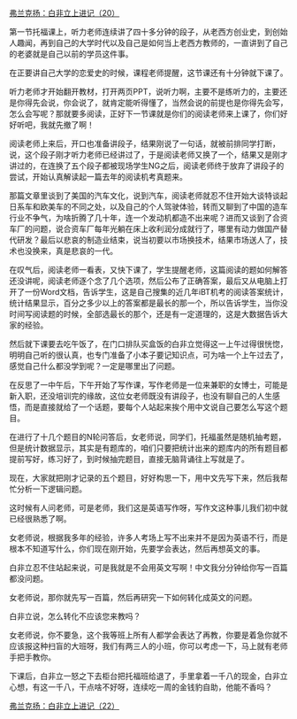 <p></p><a href="https://zhuanlan.zhihu.com/p/96019099" data-draft-node="block" data-draft-type="link-card" data-image="https://pic3.zhimg.com/v2-ce239466ea5c864a385d0351d048cc02_180x120.jpg" data-image-width="846" data-image-height="292" class="internal">弗兰克扬：白非立上进记（20）</a><p>第一节托福课上，听力老师连续讲了四十多分钟的段子，从老西方创业史，到创始人趣闻，再到自己的大学时代以及自己是如何当上老西方教师的，一直讲到了自己的老婆就是自己以前的学员这件事。</p><p>在正要讲自己大学的恋爱史的时候，课程老师提醒，这节课还有十分钟就下课了。</p><p>听力老师才开始翻开教材，打开两页PPT，说听力啊，主要不是练听力的，主要还是你得先会说，你会说了，就肯定能听得懂了，当然会说的前提也是你得先会写，怎么会写呢？那就要多阅读，正好下一节课就是你们的阅读老师来上课了，你们好好听吧，我就先撤了啊！</p><p>阅读老师上来后，开口也准备讲段子，结果刚说了一句话，就被前排同学打断，说，这个段子刚才听力老师已经讲过了，于是阅读老师又换了一个，结果又是刚才讲过的，在连换了五个段子都被现场学生NG之后，阅读老师终于放弃了讲段子的尝试，开始认真解读起一篇去年的阅读机考真题来。</p><p>那篇文章里谈到了美国的汽车文化，说到汽车，阅读老师就忍不住开始大谈特谈起日系车和欧美车的不同之处，以及自己的个人驾驶体验，转而又聊到了中国的造车行业不争气，为啥折腾了几十年，连一个发动机都造不出来呢？进而又谈到了合资车厂的问题，说合资车厂每年光躺在床上收利润分成就行了，哪里有动力做国产替代研发？最后以悲哀的制造业结束，说当初要以市场换技术，结果市场送人了，技术也没换来，真是悲哀的一代。</p><p>在叹气后，阅读老师一看表，又快下课了，学生提醒老师，这篇阅读的题如何解答还没讲呢，阅读老师逐个念了几个选项，然后公布了正确答案，最后又从电脑上打开了一份Word文档，告诉学生，这是自己搜集的近几年iBT机考的阅读答案统计，统计结果显示，百分之多少以上的答案都是最长的那一个，所以告诉学生，当你没时间写阅读题的时候，全部选最长的那个，还是有一定道理的，这是大数据告诉大家的经验。</p><p>然后就下课要去吃午饭了，在门口排队买盒饭的白非立觉得这一上午过得很恍惚，明明自己听的很认真，也专门准备了小本子要记知识点，可为啥一个上午过去了，感觉自己什么都没学到呢？一定是哪里出了问题。</p><p>在反思了一中午后，下午开始了写作课，写作老师是一位来兼职的女博士，可能是新入职，还没培训完的缘故，这位女老师既没有讲段子，也没有聊自己的人生感悟，而是直接就给了一个话题，要每个人站起来挨个用中文说自己要怎么写这个题目。</p><p>在进行了十几个题目的N轮问答后，女老师说，同学们，托福虽然是随机抽考题，但是统计数据显示，其实是有题库的，咱们只要把统计出来的题库内的所有题目都提前写好，练习好了，到时候抽完题目，直接无脑背诵往上写就是了。</p><p>现在，大家就把刚才记录的五个题目，好好构思一下，用中文先写下来，然后我帮忙分析一下逻辑问题。</p><p>这时候有人问老师，可是老师，我们这是英语写作呀，写作文这种事儿我们初中就已经很熟悉了啊。</p><p>女老师说，根据我多年的经验，许多人考场上写不出来并不是因为英语不行，而是根本不知道写什么，你们现在刚开始，先要学会表达，然后再想英文的事。</p><p>白非立忍不住站起来说，可是我就是不会用英文写啊！中文我分分钟给你写一百篇都没问题。</p><p>女老师说，那你就先写一百篇，然后再研究一下如何转化成英文的问题。</p><p>白非立说，怎么转化不应该您来教吗？</p><p>女老师说，你不要急，这个我等班上所有人都学会表达了再教，你要是着急你就不应该报这种扫盲的大班呀，我们有两三人的小班，你可以考虑一下，马上就有老师手把手教你。</p><p>下课后，白非立一怒之下去柜台把托福班给退了，手里拿着一千八的现金，白非立心想，有这一千八，干点啥不好呀，连续吃一周的金钱豹自助，他能不香吗？</p><a href="https://zhuanlan.zhihu.com/p/96407558" data-draft-node="block" data-draft-type="link-card" data-image="https://pic3.zhimg.com/v2-7dbbb889a1542f7d06d7e8fa097f1596_180x120.jpg" data-image-width="969" data-image-height="318" class="internal">弗兰克扬：白非立上进记（22）</a><p></p>